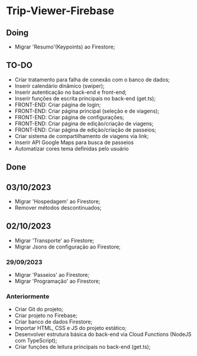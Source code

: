 # Trip-Viewer-Firebase

## Doing
- Migrar 'Resumo'(Keypoints) ao Firestore;

## TO-DO
- Criar tratamento para falha de conexão com o banco de dados;
- Inserir calendário dinâmico (swiper);
- Inserir autenticação no back-end e front-end;
- Inserir funções de escrita principais no back-end (get.ts);
- FRONT-END: Criar página de login;
- FRONT-END: Criar página principal (seleção e de viagens);
- FRONT-END: Criar página de configurações;
- FRONT-END: Criar página de edição/criação de viagens;
- FRONT-END: Criar página de edição/criação de passeios;
- Criar sistema de compartilhamento de viagens via link;
- Inserir API Google Maps para busca de passeios
- Automatizar cores tema definidas pelo usuário

## Done

## 03/10/2023
- Migrar 'Hospedagem' ao Firestore;
- Remover métodos descontinuados;

## 02/10/2023
- Migrar 'Transporte' ao Firestore;
- Migrar Jsons de configuração ao Firestore;

### 29/09/2023
- Migrar 'Passeios' ao Firestore;
- Migrar 'Programação' ao Firestore;

### Anteriormente
- Criar Git do projeto;
- Criar projeto no Firebase;
- Criar banco de dados Firestore;
- Importar HTML, CSS e JS do projeto estático;
- Desenvolver estrutura básica do back-end via Cloud Functions (NodeJS com TypeScript);
- Criar funções de leitura principais no back-end (get.ts);